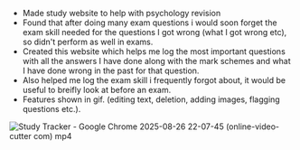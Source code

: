 - Made study website to help with psychology revision
- Found that after doing many exam questions i would soon forget the exam skill needed for the questions I got wrong (what I got wrong etc), so didn't perform as well in exams.
- Created this website which helps me log the most important questions with all the answers I have done along with the mark schemes and what I have done wrong in the past for that question.
- Also helped me log the exam skill i frequently forgot about, it would be useful to breifly look at before an exam.
- Features shown in gif. (editing text, deletion, adding images, flagging questions etc.).



![Study Tracker - Google Chrome 2025-08-26 22-07-45 (online-video-cutter com) mp4](https://github.com/user-attachments/assets/9bee362f-9246-47ab-a168-eba19bcbf9bd)

